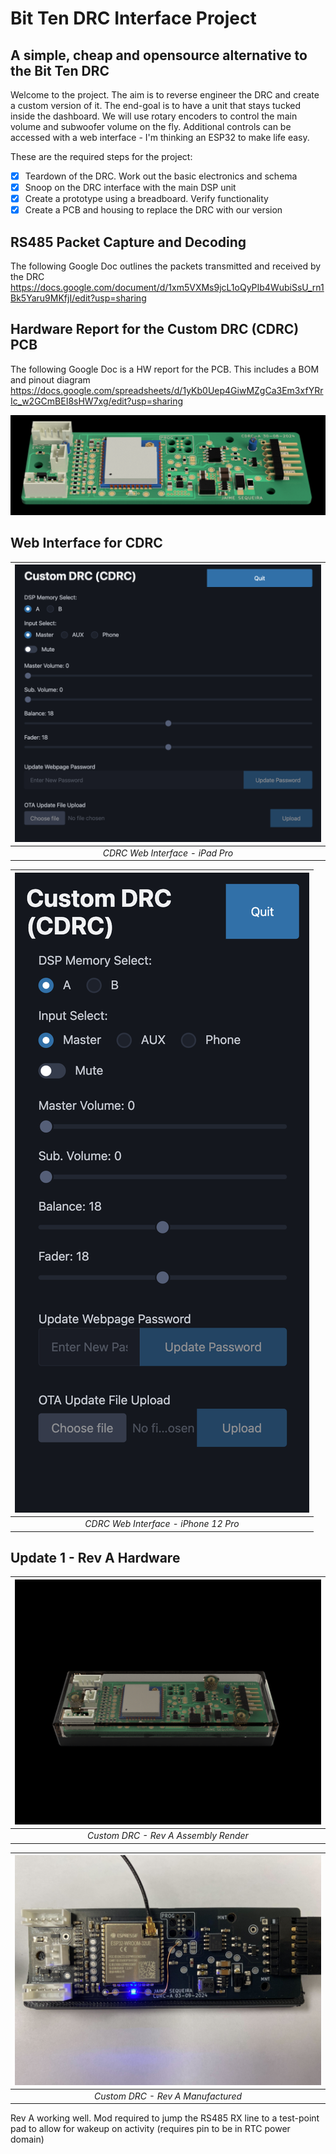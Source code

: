 # Bit Ten DRC Interface Project

## A simple, cheap and opensource alternative to the Bit Ten DRC

Welcome to the project. The aim is to reverse engineer the DRC and create a custom version of it. The end-goal is to have a unit that stays tucked inside the dashboard. We will use rotary encoders to control the main volume and subwoofer volume on the fly. Additional controls can be accessed with a web interface - I'm thinking an ESP32 to make life easy.

These are the required steps for the project:

- [x] Teardown of the DRC. Work out the basic electronics and schema
- [x] Snoop on the DRC interface with the main DSP unit
- [x] Create a prototype using a breadboard. Verify functionality
- [x] Create a PCB and housing to replace the DRC with our version

## RS485 Packet Capture and Decoding

The following Google Doc outlines the packets transmitted and received by the DRC
https://docs.google.com/document/d/1xm5VXMs9jcL1oQyPIb4WubiSsU_rn1Bk5Yaru9MKfjI/edit?usp=sharing

## Hardware Report for the Custom DRC (CDRC) PCB

The following Google Doc is a HW report for the PCB. This includes a BOM and pinout diagram
https://docs.google.com/spreadsheets/d/1yKb0Uep4GiwMZgCa3Em3xfYRrIc_w2GCmBEI8sHW7xg/edit?usp=sharing

![CDRC PCB](Images/CDRC_PCB.png)

## Web Interface for CDRC

| ![CDRC Web Interface - iPad Pro](Images/CDRC_webpage_iPadPro.png) |
| :---------------------------------------------------------------: |
|                  _CDRC Web Interface - iPad Pro_                  |

| ![CDRC Web Interface - iPhone 12 Pro](Images/CDRC_webpage_iphone12pro.png) |
| :------------------------------------------------------------------------: |
|                    _CDRC Web Interface - iPhone 12 Pro_                    |

## Update 1 - Rev A Hardware

| ![Custom DRC - Rev A Assembly Render](Images/RevA_assem_render.png) |
| :-----------------------------------------------------------------: |
|                _Custom DRC - Rev A Assembly Render_                 |

| ![Custom DRC - Rev A Manufactured](Images/RevA_Manuf.jpg) |
| :-------------------------------------------------------: |
|             _Custom DRC - Rev A Manufactured_             |

Rev A working well. Mod required to jump the RS485 RX line to a test-point pad to allow for wakeup on activity (requires pin to be in RTC power domain)
